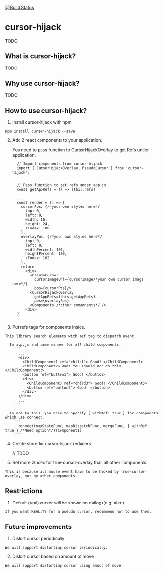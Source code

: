 [![Build Status](https://travis-ci.org/aratakokubun/cursor-hijack.svg?branch=master)](https://travis-ci.org/aratakokubun/cursor-hijack)

# cursor-hijack

TODO

## What is cursor-hijack?

TODO

## Why use cursor-hijack?

TODO

## How to use cursor-hijack?

  1. install cursor-hijack with npm

    npm install cursor-hijack --save

  2. Add 2 react components to your application.

      You need to pass function to CursorHijackOverlay to get Refs under application.
        ```app.js(for exapmle)
          // Import components from cursor-hijack
          import { CursorHijackOverlay, PseudoCursor } from 'cursor-hijack';
          ...

          // Pass function to get refs under app.js
          const getAppRefs = () => (this.refs)

          ...
          const render = () => {
            cursorPos: {/*your own styles here*/
              top: 0,
              left: 0,
              width: 16,
              height: 24,
              zIndex: 100
            },
            overlayPos: {/*your own styles here*/
              top: 0,
              left: 0,
              widthPercent: 100,
              heightPercent: 100,
              zIndex: 102
            },
            return
              <div>
                <PseudoCursor
                  cursorImageUrl={cursorImage/*your own cursor image here*/} 
                  pos={cursorPos}/>
                <CursorHijackOverlay
                  getAppRefs={this.getAppRefs}
                  pos={overlayPos}
                <Components /*other components*/ />
              <div>
          }
          ...
        ```

  3. Put refs tags for components inside.

    This library search elements with ref tag to dispatch event.

      In app.js and same manner for all child components.
        ```
          ...
          <div>
            <ChildComponent1 ref="child1"> Good! </ChildComponent1>
            <ChildComponent2> Bad! You should not do this! </ChildComponent2>
            <button ref="button1"> Good! </button>
            <div>
              <ChildComponent3 ref="child3"> Good! </ChildComponent3>
              <button ref="button2"> Good! </button>
            </div>
          </div>
          ...
        ```

      To add to this, you need to specify { withRef: true } for comoponets which use connect.
        ```
          connect(mapStateFunc, mapDispatchFunc, mergeFunc, { withRef: true } /*Need option*/)(Component1)
        ```

  4. Create store for cursor-hijack reducers

     // TODO

  5. Set more zIndex for true-cursor-overlay than all other components.

    This is because all mouse event have to be hooked by true-cursor-overlay, not by other components.

## Restrictions

  1. Default (real) cursor will be shown on dailogs(e.g. alert).

    If you want REALITY for a pseudo cursor, recommend not to use them.

## Future improvements

  1. Distort cursor periodically

    We will support distorting cursor periodically.

  2. Distort cursor based on amount of move

    We will support distorting cursor using amout of move.
